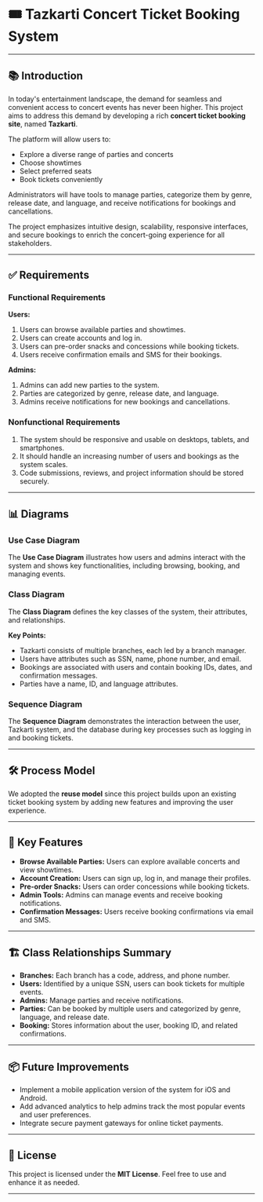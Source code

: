# 🎟️ Tazkarti Concert Ticket Booking System  



---

## 📚 **Introduction**  

In today's entertainment landscape, the demand for seamless and convenient access to concert events has never been higher. This project aims to address this demand by developing a rich **concert ticket booking site**, named **Tazkarti**.  

The platform will allow users to:  
- Explore a diverse range of parties and concerts  
- Choose showtimes  
- Select preferred seats  
- Book tickets conveniently  

Administrators will have tools to manage parties, categorize them by genre, release date, and language, and receive notifications for bookings and cancellations.  

The project emphasizes intuitive design, scalability, responsive interfaces, and secure bookings to enrich the concert-going experience for all stakeholders.  

---

## ✅ **Requirements**  

### **Functional Requirements**  

**Users:**  
1. Users can browse available parties and showtimes.  
2. Users can create accounts and log in.  
3. Users can pre-order snacks and concessions while booking tickets.  
4. Users receive confirmation emails and SMS for their bookings.  

**Admins:**  
1. Admins can add new parties to the system.  
2. Parties are categorized by genre, release date, and language.  
3. Admins receive notifications for new bookings and cancellations.  

### **Nonfunctional Requirements**  
1. The system should be responsive and usable on desktops, tablets, and smartphones.  
2. It should handle an increasing number of users and bookings as the system scales.  
3. Code submissions, reviews, and project information should be stored securely.  

---

## 📊 **Diagrams**  

### **Use Case Diagram**  
The **Use Case Diagram** illustrates how users and admins interact with the system and shows key functionalities, including browsing, booking, and managing events.  



### **Class Diagram**  
The **Class Diagram** defines the key classes of the system, their attributes, and relationships.  



**Key Points:**  
- Tazkarti consists of multiple branches, each led by a branch manager.  
- Users have attributes such as SSN, name, phone number, and email.  
- Bookings are associated with users and contain booking IDs, dates, and confirmation messages.  
- Parties have a name, ID, and language attributes.  

### **Sequence Diagram**  
The **Sequence Diagram** demonstrates the interaction between the user, Tazkarti system, and the database during key processes such as logging in and booking tickets.  

 

---

## 🛠️ **Process Model**  

We adopted the **reuse model** since this project builds upon an existing ticket booking system by adding new features and improving the user experience.  

---

## 🚀 **Key Features**  
- **Browse Available Parties:** Users can explore available concerts and view showtimes.  
- **Account Creation:** Users can sign up, log in, and manage their profiles.  
- **Pre-order Snacks:** Users can order concessions while booking tickets.  
- **Admin Tools:** Admins can manage events and receive booking notifications.  
- **Confirmation Messages:** Users receive booking confirmations via email and SMS.  

---

## 🏗️ **Class Relationships Summary**  

- **Branches:** Each branch has a code, address, and phone number.  
- **Users:** Identified by a unique SSN, users can book tickets for multiple events.  
- **Admins:** Manage parties and receive notifications.  
- **Parties:** Can be booked by multiple users and categorized by genre, language, and release date.  
- **Booking:** Stores information about the user, booking ID, and related confirmations.  

---

## 📦 **Future Improvements**  
- Implement a mobile application version of the system for iOS and Android.  
- Add advanced analytics to help admins track the most popular events and user preferences.  
- Integrate secure payment gateways for online ticket payments.  

---

## 📜 **License**  
This project is licensed under the **MIT License**. Feel free to use and enhance it as needed.  

---


